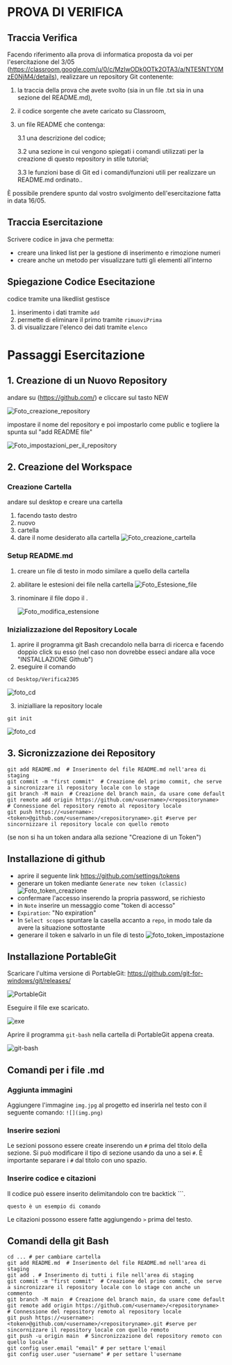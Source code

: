 # PROVA DI VERIFICA
## Traccia Verifica

Facendo riferimento alla prova di informatica proposta da voi per l'esercitazione del 3/05 (https://classroom.google.com/u/0/c/MzIwODk0OTk2OTA3/a/NTE5NTY0MzE0NjM4/details), realizzare un repository Git contenente:
1. la traccia della prova che avete svolto (sia in un file .txt sia in una sezione del README.md),
2. il codice sorgente che avete caricato su Classroom,
3. un file README che contenga:

    3.1 una descrizione del codice;

    3.2 una sezione in cui vengono spiegati i comandi utilizzati per la creazione di questo repository in stile tutorial;

    3.3 le funzioni base di Git ed i comandi/funzioni utili per realizzare un README.md ordinato..

È possibile prendere spunto dal vostro svolgimento dell'esercitazione fatta in data 16/05.

## Traccia Esercitazione
Scrivere codice in java che permetta: 
- creare una linked list per la gestione di inserimento e rimozione numeri
- creare anche un metodo per visualizzare tutti gli elementi all'interno

##  Spiegazione Codice Esecitazione
codice tramite una likedlist gestisce
1. inserimento i dati tramite ```add```
2. permette di eliminare il primo tramite ```rimuoviPrima```
3. di visualizzare l'elenco dei dati tramite ```elenco```

# Passaggi Esercitazione

## 1. Creazione di un Nuovo Repository

andare su (https://github.com/) e cliccare sul tasto NEW

![Foto_creazione_repository](repository.PNG)

impostare il nome del repository e poi impostarlo come public e togliere la spunta sul "add README file"

![Foto_impostazioni_per_il_repository](repository2.PNG)

## 2. Creazione del Workspace
### Creazione Cartella
andare sul desktop e creare una cartella 
1. facendo tasto destro
2. nuovo
3. cartella
4. dare il nome desiderato alla cartella
![Foto_creazione_cartella](creazionecartella.PNG)

### Setup README.md
1. creare un file di testo in modo similare a quello della cartella
2. abilitare le estesioni dei file nella cartella
![Foto_Estesione_file](estensionifile.PNG)
3. rinominare il file dopo il .

    ![Foto_modifica_estensione](estesione.PNG)

### Inizializzazione del Repository Locale
1. aprire il programma git Bash crecandolo nella barra di ricerca e facendo doppio click su esso (nel caso non dovrebbe esseci andare alla voce "INSTALLAZIONE Github")
2. eseguire il comando
```
cd Desktop/Verifica2305 
```
![foto_cd](comandiCD.PNG)

3. inizialliare la repository locale
```
git init
```
![foto_cd](gitinit.PNG)

## 3. Sicronizzazione dei Repository
```
git add README.md  # Inserimento del file README.md nell'area di staging
git commit -m "first commit"  # Creazione del primo commit, che serve a sincronizzare il repository locale con lo stage
git branch -M main  # Creazione del branch main, da usare come default
git remote add origin https://github.com/<username>/<repositoryname>  # Connessione del repository remoto al repository locale
git push https://<username>:<token>@github.com/<username>/<repositoryname>.git #serve per sincornizzare il repository locale con quello remoto
```
(se non si ha un token andara alla sezione "Creazione di un Token")

## Installazione di github
- aprire il seguente link https://github.com/settings/tokens
- generare un token mediante `Generate new token (classic)`
    ![Foto_token_creazione](creatoken.PNG)
- confermare l'accesso inserendo la propria password, se richiesto
- in `Note` inserire un messaggio come "token di accesso"
- `Expiration`: "No expiration"
- In `Select scopes` spuntare la casella accanto a `repo`, in modo tale da avere la situazione sottostante
- generare il token e salvarlo in un file di testo
![foto_token_impostazione](TokenImpo.PNG)

## Installazione PortableGit
Scaricare l'ultima versione di PortableGit: https://github.com/git-for-windows/git/releases/

![PortableGit](PortableGit.png)

Eseguire il file exe scaricato.

![exe](exe.png "è in minuscolo a causa di un bug")

Aprire il programma `git-bash` nella cartella di PortableGit appena creata.

![git-bash](git-bash.PNG)


## Comandi per i file .md
### Aggiunta immagini
Aggiungere l'immagine `img.jpg` al progetto ed inserirla nel testo con il seguente comando:
```![](img.png)```

### Inserire sezioni
Le sezioni possono essere create inserendo un `#` prima del titolo della sezione. Si può modificare il tipo di sezione usando da uno a sei `#`. È importante separare i `#` dal titolo con uno spazio.

### Inserire codice e citazioni
Il codice può essere inserito delimitandolo con tre backtick ```.
```
questo è un esempio di comando
```

Le citazioni possono essere fatte aggiungendo `>` prima del testo.


## Comandi della git Bash
```
cd ... # per cambiare cartella
git add README.md  # Inserimento del file README.md nell'area di staging
git add . # Inserimento di tutti i file nell'area di staging
git commit -m "first commit"  # Creazione del primo commit, che serve a sincronizzare il repository locale con lo stage con anche un commento
git branch -M main  # Creazione del branch main, da usare come default
git remote add origin https://github.com/<username>/<repositoryname>  # Connessione del repository remoto al repository locale
git push https://<username>:<token>@github.com/<username>/<repositoryname>.git #serve per sincornizzare il repository locale con quello remoto
git push -u origin main  # Sincronizzazione del repository remoto con quello locale
git config user.email "email" # per settare l'email
git config user.user "username" # per settare l'username
```